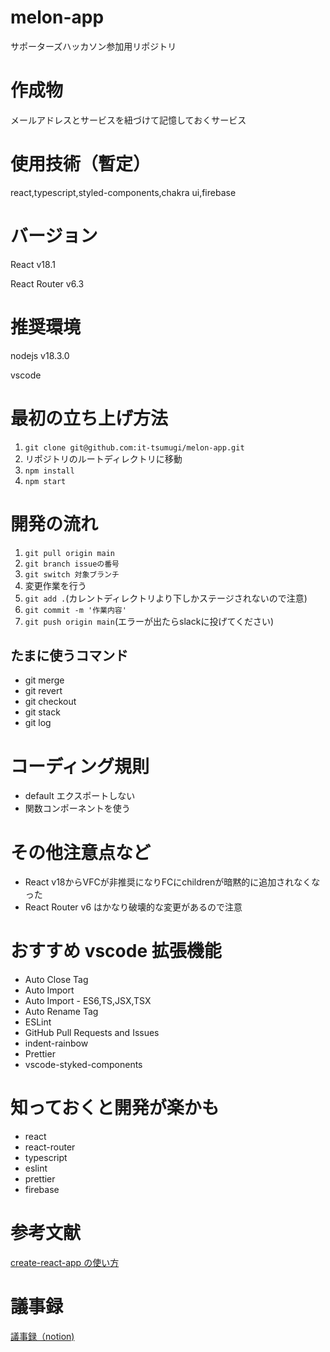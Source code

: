 # melon-app

サポーターズハッカソン参加用リポジトリ

# 作成物

メールアドレスとサービスを紐づけて記憶しておくサービス

# 使用技術（暫定）

react,typescript,styled-components,chakra ui,firebase

# バージョン

React v18.1

React Router v6.3


# 推奨環境

nodejs v18.3.0

vscode

# 最初の立ち上げ方法

1. `git clone git@github.com:it-tsumugi/melon-app.git`
2. リポジトリのルートディレクトリに移動 
3. `npm install`
4. `npm start` 

# 開発の流れ

1. `git pull origin main`
2. `git branch issueの番号`
3. `git switch 対象ブランチ`
4. 変更作業を行う
5. `git add .`(カレントディレクトリより下しかステージされないので注意)
6. `git commit -m '作業内容'`
7. `git push origin main`(エラーが出たらslackに投げてください)

## たまに使うコマンド
- git merge
- git revert
- git checkout
- git stack
- git log

# コーディング規則

- default エクスポートしない
- 関数コンポーネントを使う

# その他注意点など

- React v18からVFCが非推奨になりFCにchildrenが暗黙的に追加されなくなった
- React Router v6 はかなり破壊的な変更があるので注意

# おすすめ vscode 拡張機能

- Auto Close Tag
- Auto Import
- Auto Import - ES6,TS,JSX,TSX
- Auto Rename Tag
- ESLint
- GitHub Pull Requests and Issues
- indent-rainbow
- Prettier
- vscode-styked-components

# 知っておくと開発が楽かも

- react
- react-router
- typescript
- eslint
- prettier
- firebase

# 参考文献

[create-react-app の使い方](https://qiita.com/sanogemaru/items/05c2e9381d6ba2d9fccf)

# 議事録
[議事録（notion)](https://verbena-puck-0c7.notion.site/eb6ab653ac9b43f8aecd48c534dd0402)
